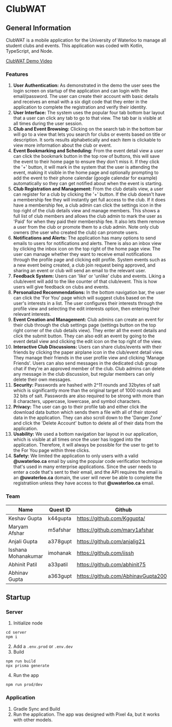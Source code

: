 # ClubWAT
## General Information
ClubWAT is a mobile application for the University of Waterloo to manage all student clubs and events. This application was coded with Kotlin, TypeScript, and Node.


[ClubWAT Demo Video](https://youtu.be/XQ_cdk1XUzM)
### Features
1. **User Authentication:** As demonstrated in the demo the user sees the login screen on startup of the application and can login with the email/password. The user can create their account with basic details and receives an email with a six digit code that they enter in the application to complete the registration and verify their identity.
2. **User Interface:** The system uses the popular four tab bottom bar layout that a user can click any tab to go to that view. The tab bar is visible at all times during the user session.
3. **Club and Event Browsing:** Clicking on the search tab in the bottom bar will go to a view that lets you search for clubs or events based on title or description. It sorts results alphabetically and each item is clickable to view more information about the club or event.
4. **Event Bookmarking and Scheduling:** From the event detail view a user can click the bookmark button in the top row of buttons, this will save the event to their home page to ensure they don't miss it. If they click the '+' button, it will mark in the system that the user is attending the event, making it visible in the home page and optionally prompting to add the event to their phone calendar (google calendar for example) automatically so they can get notified about when the event is starting.
5. **Club Registration and Management:** From the club details view, a user can register for a club by clicking the '+' button. If the club doesn't have a membership fee they will instantly get full access to the club. If it does have a membership fee, a club admin can click the settings icon in the top right of the club details view and manage members. This shows a full list of club members and allows the club admin to mark the user as 'Paid' for when they paid their membership fee. It also lets them remove a user from the club or promote them to a club admin. Note only club owners (the user who created the club) can promote users.
6. **Notifications and Alerts:** The application has many options to send emails to users for notifications and alerts. There is also an inbox view by clicking the inbox icon on the top right of the home page view. The user can manage whether they want to receive email notifications through the profile page and clicking edit profile. System events such as a new event being created, a club join request being approved, and sharing an event or club will send an email to the relevant user.
7. **Feedback System:** Users can 'like' or 'unlike' clubs and events. Liking a club/event will add to the like counter of that club/event. This is how users will give feedback on clubs and events.
8. **Personalized Recommendations:** In the bottom navigation bar, the user can click the 'For You' page which will suggest clubs based on the user's interests in a list. The user configures their interests through the profile view and selecting the edit interests option, then entering their relevant interests.
9. **Event Creation and Management:** Club admins can create an event for their club through the club settings page (settings button on the top right corner of the club details view). They enter all the event details and click the submit button. They can also edit an event by going to the event detail view and clicking the edit icon on the top right of the view.
10. **Interactive Club Discussions:** Users can share clubs/events with their friends by clicking the paper airplane icon in the club/event detail view. They manage their friends in the user profile view and clicking 'Manage Friends'. Users can also send messages in the dedicated club group chat if they're an approved member of the club. Club admins can delete any message in the club discussion, but regular members can only delete their own messages.
11. **Security:** Passwords are hashed with 2^11 rounds and 32bytes of salt which is significantly more than the original target of 1000 rounds and 32 bits of salt. Passwords are also required to be strong with more than 8 characters, uppercase, lowercase, and symbol characters.
12. **Privacy:** The user can go to their profile tab and either click the download data button which sends them a file with all of their stored data in the application. They can also scroll down to the 'Danger Zone' and click the 'Delete Account' button to delete all of their data from the application.
13. **Usability:** We used a bottom navigation bar layout in our application, which is visible at all times once the user has logged into the application. Therefore, it will always be possible for the user to get to the For You page within three clicks.
14. **Safety:** We limited the application to only users with a valid **@uwaterloo.ca** email by using the popular code verification technique that's used in many enterprise applications. Since the user needs to enter a code that's sent to their email, and the API requires the email is an **@uwaterloo.ca** domain, the user will never be able to complete the registratiion unless they have access to that **@uwaterloo.ca** email.

### Team

| Name                | Quest ID | Github                              |
| ------------------- | -------- | ----------------------------------- |
| Keshav Gupta        | k44gupta | https://github.com/Kggupta/         |
| Maryam Afshar       | m5afshar | https://github.com/mary1afshar      |
| Anjali Gupta        | a378gupt | https://github.com/anjalig21        |
| Isshana Mohanakumar | imohanak | https://github.com/iissh            |
| Abhinit Patil       | a33patil | https://github.com/abhinit75        |
| Abhinav Gupta       | a363gupt | https://github.com/AbhinavGupta2002 |

## Startup

### Server

1. Initialize node

```
cd server
npm i
```

2. Add a `.env.prod` or `.env.dev`
3. Build

```
npm run build
npx prisma generate
```

4. Run the app

```
npm run prod/dev
```

### Application

1. Gradle Sync and Build
2. Run the application. The app was designed with Pixel 4a, but it works with other models.
